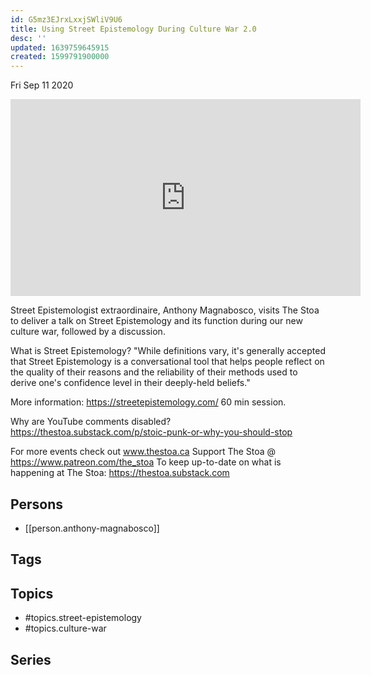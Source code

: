 ```yaml
---
id: G5mz3EJrxLxxjSWliV9U6
title: Using Street Epistemology During Culture War 2.0
desc: ''
updated: 1639759645915
created: 1599791900000
---
```





Fri Sep 11 2020

<iframe width="560" height="315" src="https://www.youtube.com/embed/rO8mHwL2Rr8" title="Using Street Epistemology During Culture War 2.0 w/ Anthony Magnabosco" frameborder="0" allow="accelerometer; autoplay; clipboard-write; encrypted-media; gyroscope; picture-in-picture" allowfullscreen ></iframe>

Street Epistemologist extraordinaire, Anthony Magnabosco, visits The Stoa to deliver a talk on Street Epistemology and its function during our new culture war, followed by a discussion. 

What is Street Epistemology? "While definitions vary, it's generally accepted that Street Epistemology is a conversational tool that helps people reflect on the quality of their reasons and the reliability of their methods used to derive one's confidence level in their deeply-held beliefs." 

More information: https://streetepistemology.com/
60 min session. 

Why are YouTube comments disabled? https://thestoa.substack.com/p/stoic-punk-or-why-you-should-stop

For more events check out www.thestoa.ca
Support The Stoa @ https://www.patreon.com/the_stoa
To keep up-to-date on what is happening at The Stoa: https://thestoa.substack.com

## Persons

- [[person.anthony-magnabosco]]

## Tags



## Topics

- #topics.street-epistemology
- #topics.culture-war

## Series




